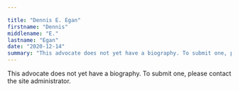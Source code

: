 ```yaml
---

title: "Dennis E. Egan"
firstname: "Dennis"
middlename: "E."
lastname: "Egan"
date: "2020-12-14"
summary: "This advocate does not yet have a biography. To submit one, please contact the site administrator."
---
```

This advocate does not yet have a biography. To submit one, please contact the site administrator.

